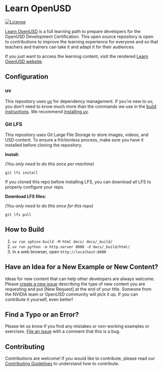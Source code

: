 # Learn OpenUSD
[![License](https://img.shields.io/badge/License-Apache%202.0-blue.svg)](https://opensource.org/licenses/Apache-2.0)

[Learn OpenUSD](https://docs.nvidia.com/learn-openusd/latest/index.html) is a full learning path to prepare developers for the OpenUSD Development Certification. This open source repository is open to contributions to improve the learning experience for everyone and so that teachers and trainers can take it and adapt it for their audiences.

If you just want to access the learning content, visit the rendered [Learn OpenUSD website](https://docs.nvidia.com/learn-openusd/latest/index.html).

## Configuration

### uv
This repository uses [uv](https://docs.astral.sh/uv/) for dependency management. If you're new to uv, you don't need to know much more than the commands we use in the [build instructions](#How-to-Build). We recommend [installing uv](https://docs.astral.sh/uv/getting-started/installation/).

### Git LFS
This repository uses Git Large File Storage to store images, videos, and USD content. To ensure a frictionless process, make sure you have it installed before cloning the repository.

**Install:** 

*(You only need to do this once per machine)*
```
git lfs install
```

If you cloned this repo before installing LFS, you can download all LFS to properly configure your repo.

**Download LFS files:** 

*(You only need to do this once for this repo)* 
```
git lfs pull
```

## How to Build
1. `uv run sphinx-build -M html docs/ docs/_build/`
1. `uv run python -m http.server 8000 -d docs/_build/html/`
1. In a web browser, open `http://localhost:8000`

## Have an Idea for a New Example or New Content?
Ideas for new content that can help other developers are always welcome. Please [create a new issue](https://github.com/NVIDIA-Omniverse/LearnOpenUSD/issues) describing the type of new content you are requesting and put [New Request] at the end of your title. Someone from the NVIDIA team or OpenUSD community will pick it up. If you can contribute it yourself, even better!

## Find a Typo or an Error?
Please let us know if you find any mistakes or non-working examples or exercises. [File an issue](https://github.com/NVIDIA-Omniverse/LearnOpenUSD/issues) with a comment that this is a bug.

## Contributing
Contributions are welcome! If you would like to contribute, please read our [Contributing Guidelines](./CONTRIBUTING.md) to understand how to contribute.